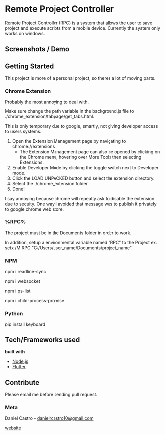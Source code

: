 # Remote Project Controller

Remote Project Controller (RPC) is a system that allows the user to save project and 
execute scripts from a mobile device. Currently the system only works on windows.

## Screenshots / Demo

## Getting Started

This project is more of a personal project, so theres a lot of moving parts. 

### Chrome Extension

Probably the most annoying to deal with.

Make sure change the path variable in the background.js file to ./chrome_extension/tabpage/get_tabs.html.

This is only temporary due to google, smartly, not giving developer access to users systems. 

1. Open the Extension Management page by navigating to chrome://extensions.
	- The Extension Management page can also be opened by clicking on the Chrome menu, hovering over More Tools then selecting Extensions.
2. Enable Developer Mode by clicking the toggle switch next to Developer mode.
3. Click the LOAD UNPACKED button and select the extension directory.
4. Select the ./chrome_extension folder
5. Done!

I say annoying because chrome will repeatly ask to disable the extension due to secuity. One way I avoided that message was to publish it privately to google chrome web store.

### %RPC%

The project must be in the Documents folder in order to work.

In addition, setup a environmental variable named "RPC" to the Project
ex. setx /M RPC "C:/Users/user_name/Documents/project_name"

### NPM

npm i readline-sync

npm i websocket

npm i ps-list

npm i child-process-promise

### Python

pip install keyboard

## Tech/Frameworks used

<b> built with </b>
- [Node.js](https://nodejs.org/en/)
- [Flutter](https://flutter.dev/)

## Contribute

Please email me before sending pull request.

### Meta

Daniel Castro - danielrcastro10@gmail.com

[website](http://zerodoctor.github.io/)
